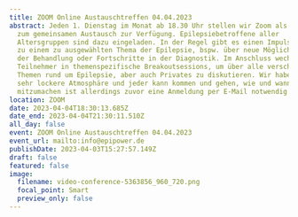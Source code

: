 ```yaml
---
title: ZOOM Online Austauschtreffen 04.04.2023
abstract: Jeden 1. Dienstag im Monat ab 18.30 Uhr stellen wir Zoom als Plattform
  zum gemeinsamen Austausch zur Verfügung. Epilepsiebetroffene aller
  Altersgruppen sind dazu eingeladen. In der Regel gibt es einen Impulsvortrag
  zu einem zu ausgewählten Thema der Epilepsie, bspw. über neue Möglichkeiten
  der Behandlung oder Fortschritte in der Diagnostik. Im Anschluss wechseln die
  Teilnehmer in themenspezifische Breakoutsessions, um über alle verschiedenen
  Themen rund um Epilepsie, aber auch Privates zu diskutieren. Wir haben eine
  sehr lockere Atmosphäre und jeder kann kommen und gehen, wie und wann er Lust hat. Um
  mitzumachen ist allerdings zuvor eine Anmeldung per E-Mail notwendig.
location: ZOOM
date: 2023-04-04T18:30:13.685Z
date_end: 2023-04-04T21:30:11.510Z
all_day: false
event: ZOOM Online Austauschtreffen 04.04.2023
event_url: mailto:info@epipower.de
publishDate: 2023-04-03T15:27:57.149Z
draft: false
featured: false
image:
  filename: video-conference-5363856_960_720.png
  focal_point: Smart
  preview_only: false
---
```

